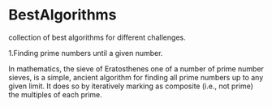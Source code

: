 # BestAlgorithms

collection of best algorithms for different challenges.

1.Finding prime numbers until a given number.

In mathematics, the sieve of Eratosthenes one of a number of prime number sieves, is a simple, ancient algorithm for finding
all prime numbers up to any given limit. It does so by iteratively marking as composite (i.e., not prime) the multiples of each prime.
